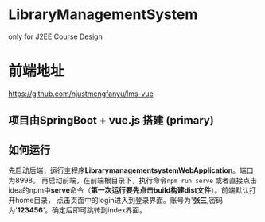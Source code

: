 # LibraryManagementSystem
only for J2EE Course Design

# 前端地址
https://github.com/njustmengfanyu/lms-vue

## 项目由SpringBoot + vue.js 搭建 (primary)

## 如何运行

先启动后端，运行主程序**LibrarymanagementsystemWebApplication**。端口为8998。
再启动前端，在前端根目录下，执行命令<code>npm run serve</code>
或者直接点击idea的npm中**serve**命令（**第一次运行要先点击build构建dist文件**）。前端默认打开home目录，
点击页面中的login进入到登录界面。账号为'**张三**,密码为'**123456**'。确定后即可跳转到index界面。
